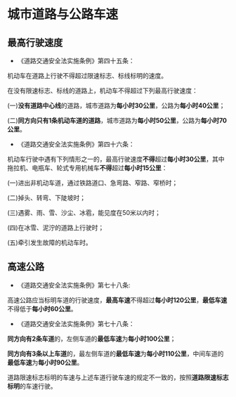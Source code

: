 # 城市道路与公路车速

## 最高行驶速度

* 《道路交通安全法实施条例》第四十五条：

机动车在道路上行驶不得超过限速标志、标线标明的速度。

在没有限速标志、标线的道路上，机动车不得超过下列最高行驶速度：

(一)**没有道路中心线**的道路，城市道路为**每小时30公里**，公路为**每小时40公里**；

(二)**同方向只有1条机动车道的道路**，城市道路为**每小时50公里**，公路为**每小时70公里**。

* 《道路交通安全法实施条例》第四十六条：

机动车行驶中遇有下列情形之一的，最高行驶速度**不得**超过**每小时30公里**，其中拖拉机、电瓶车、轮式专用机械车**不得**超过**每小时15公里**：

(一)进出非机动车道，通过铁路道口、急弯路、窄路、窄桥时；

(二)掉头、转弯、下陡坡时；

(三)遇雾、雨、雪、沙尘、冰雹，能见度在50米以内时；

(四)在冰雪、泥泞的道路上行驶时；

(五)牵引发生故障的机动车时。

## 高速公路

* 《道路交通安全法实施条例》第七十八条:

高速公路应当标明车道的行驶速度，**最高车速**不得超过**每小时120公里**，**最低车速**不得低于**每小时60公里**。

* 《道路交通安全法实施条例》第七十八条：

**同方向有2条车道**的，左侧车道的**最低车速**为**每小时100公里**；

**同方向有3条以上车道**的，最左侧车道的**最低车速**为**每小时110公里**，中间车道的**最低车速**为**每小时90公里**。

道路限速标志标明的车速与上述车道行驶车速的规定不一致的，按照**道路限速标志标明**的车速行驶。
